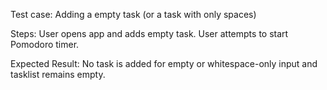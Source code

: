 Test case: Adding a empty task (or a task with only spaces)

Steps: User opens app and adds empty task. User attempts to start Pomodoro timer.

Expected Result: No task is added for empty or whitespace-only input and tasklist remains empty.